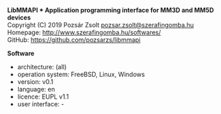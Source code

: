 **LibMMAPI * Application programming interface for MM3D and MM5D devices**  
Copyright (C) 2019 Pozsár Zsolt <pozsar.zsolt@szerafingomba.hu>  
Homepage: <http://www.szerafingomba.hu/softwares/>  
GitHub: <https://github.com/pozsarzs/libmmapi>

**Software**

 - architecture:       (all)
 - operation system:   FreeBSD, Linux, Windows
 - version:            v0.1
 - language:           en
 - licence:            EUPL v1.1
 - user interface:     -
